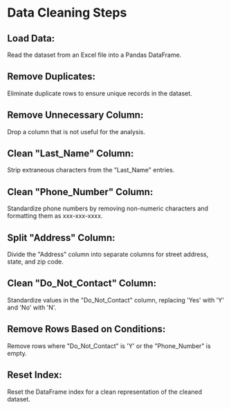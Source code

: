 # Data Cleaning Steps
## Load Data:
Read the dataset from an Excel file into a Pandas DataFrame.

## Remove Duplicates:
Eliminate duplicate rows to ensure unique records in the dataset.

## Remove Unnecessary Column:
Drop a column that is not useful for the analysis.

## Clean "Last_Name" Column:
Strip extraneous characters from the "Last_Name" entries.

## Clean "Phone_Number" Column:
Standardize phone numbers by removing non-numeric characters and formatting them as xxx-xxx-xxxx.

## Split "Address" Column:
Divide the "Address" column into separate columns for street address, state, and zip code.

## Clean "Do_Not_Contact" Column:
Standardize values in the "Do_Not_Contact" column, replacing 'Yes' with 'Y' and 'No' with 'N'.

## Remove Rows Based on Conditions:
Remove rows where "Do_Not_Contact" is 'Y' or the "Phone_Number" is empty.

## Reset Index:
Reset the DataFrame index for a clean representation of the cleaned dataset.